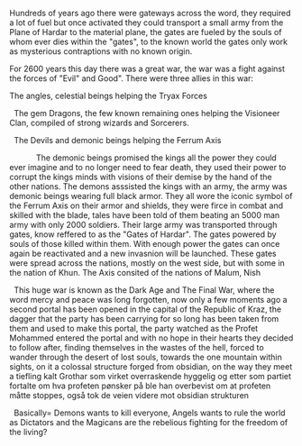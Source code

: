 
Hundreds of years ago there were gateways across the word, they required a lot of fuel but once activated they could transport a small army from the Plane of Hardar to the material plane, the gates are fueled by the souls of whom ever dies within the "gates", to the known world the gates only work as mysterious contraptions with no known origin.

For 2600 years this day there was a great war, the war was a fight against the forces of "Evil" and Good". There were three allies in this war:

The angles, celestial beings helping the Tryax Forces

  The gem Dragons, the few known remaining ones helping the Visioneer Clan, compiled of strong wizards and Sorcerers.

  The Devils and demonic beings helping the Ferrum Axis

            The demonic beings promised the kings all the power they could ever imagine and to no longer need to fear death, they used their power to corrupt the kings minds with visions of their demise by the hand of the other nations. The demons asssisted the kings with an army, the army was demonic beings wearing full black armor. They all wore the iconic symbol of the Ferrum Axis on their armor and shields, they were firce in combat and skilled with the blade, tales have been told of them beating an 5000 man army with only 2000 soldiers. Their large army was transported through gates, know reffered to as the "Gates of Hardar". The gates powered by souls of those killed within them. With enough power the gates can once again be reactivated and a new invasnion will be launched. These gates were spread across the nations, mostly on the west side, but with some in the nation of Khun. The Axis consited of the nations of Malum, Nish

  This huge war is known as the Dark Age and The Final War, where the word mercy and peace was long forgotten, now only a few moments ago a second portal has been opened in the capital of the Republic of Kraz, the dagger that the party has been carrying for so long has been taken from them and used to make this portal, the party watched as the Profet Mohammed entered the portal and with no hope in their hearts they decided to follow after, finding themselves in the wastes of the hell, forced to wander through the desert of lost souls, towards the one mountain within sights, on it a colossal structure forged from obsidian, on the way they meet a tiefling kalt Grothar som virket overraskende hyggelig og etter som partiet fortalte om hva profeten pønsker på ble han overbevist om at profeten måtte stoppes, også tok de veien videre mot obsidian strukturen

  Basically= Demons wants to kill everyone, Angels wants to rule the world as Dictators and the Magicans are the rebelious fighting for the freedom of the living?